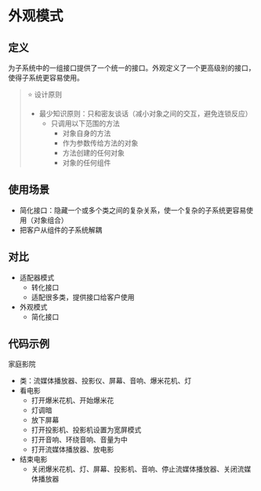 # 外观模式

## 定义
为子系统中的一组接口提供了一个统一的接口。外观定义了一个更高级别的接口，使得子系统更容易使用。

> ⭐ 设计原则
> - 最少知识原则：只和密友谈话（减小对象之间的交互，避免连锁反应）
>   - 只调用以下范围的方法
>     - 对象自身的方法
>     - 作为参数传给方法的对象
>     - 方法创建的任何对象
>     - 对象的任何组件

## 使用场景
- 简化接口：隐藏一个或多个类之间的复杂关系，使一个复杂的子系统更容易使用（对象组合）
- 把客户从组件的子系统解耦

## 对比
- 适配器模式
  - 转化接口
  - 适配很多类，提供接口给客户使用
- 外观模式
  - 简化接口

## 代码示例
家庭影院
- 类：流媒体播放器、投影仪、屏幕、音响、爆米花机、灯
- 看电影
  - 打开爆米花机、开始爆米花
  - 灯调暗
  - 放下屏幕
  - 打开投影机、投影机设置为宽屏模式
  - 打开音响、环绕音响、音量为中
  - 打开流媒体播放器、放电影
- 结束电影
  - 关闭爆米花机、灯、屏幕、投影机、音响、停止流媒体播放器、关闭流媒体播放器
